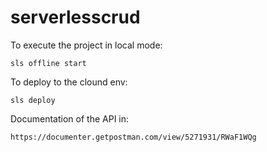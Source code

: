 # serverlesscrud

To execute the project in local mode:

    sls offline start
    
To deploy to the clound env:

    sls deploy

Documentation of the API in:

    https://documenter.getpostman.com/view/5271931/RWaF1WQg
    
